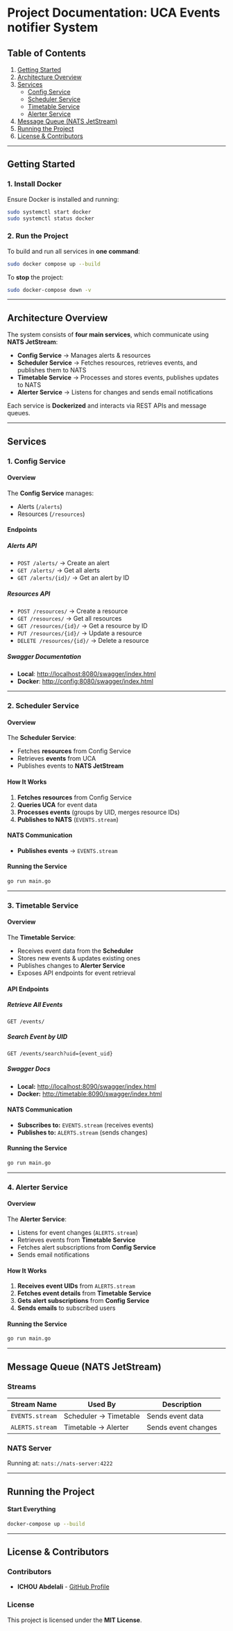# **Project Documentation: UCA Events notifier System**

## **Table of Contents**  
1. [Getting Started](#getting-started)  
2. [Architecture Overview](#architecture-overview)  
3. [Services](#services)  
   - [Config Service](#config-service)  
   - [Scheduler Service](#scheduler-service)  
   - [Timetable Service](#timetable-service)  
   - [Alerter Service](#alerter-service)  
4. [Message Queue (NATS JetStream)](#message-queue-nats-jetstream)  
5. [Running the Project](#running-the-project)  
6. [License & Contributors](#license--contributors)  

---

## **Getting Started**  

### **1. Install Docker**  
Ensure Docker is installed and running:  
```sh
sudo systemctl start docker
sudo systemctl status docker
```

### **2. Run the Project**  
To build and run all services in **one command**:  
```sh
sudo docker compose up --build
```
To **stop** the project:  
```sh
sudo docker-compose down -v
```

---

## **Architecture Overview**  
The system consists of **four main services**, which communicate using **NATS JetStream**:  

- **Config Service** → Manages alerts & resources  
- **Scheduler Service** → Fetches resources, retrieves events, and publishes them to NATS  
- **Timetable Service** → Processes and stores events, publishes updates to NATS  
- **Alerter Service** → Listens for changes and sends email notifications  

Each service is **Dockerized** and interacts via REST APIs and message queues.

---

## **Services**  

### **1. Config Service**  
#### **Overview**  
The **Config Service** manages:  
- Alerts (`/alerts`)  
- Resources (`/resources`)  

#### **Endpoints**  

##### **Alerts API**  
- `POST /alerts/` → Create an alert  
- `GET /alerts/` → Get all alerts  
- `GET /alerts/{id}/` → Get an alert by ID  

##### **Resources API**  
- `POST /resources/` → Create a resource  
- `GET /resources/` → Get all resources  
- `GET /resources/{id}/` → Get a resource by ID  
- `PUT /resources/{id}/` → Update a resource  
- `DELETE /resources/{id}/` → Delete a resource  

##### **Swagger Documentation**  
- **Local**: [http://localhost:8080/swagger/index.html](http://localhost:8080/swagger/index.html)  
- **Docker**: [http://config:8080/swagger/index.html](http://config:8080/swagger/index.html)  

---

### **2. Scheduler Service**  
#### **Overview**  
The **Scheduler Service**:  
- Fetches **resources** from Config Service  
- Retrieves **events** from UCA  
- Publishes events to **NATS JetStream**  

#### **How It Works**  
1. **Fetches resources** from Config Service  
2. **Queries UCA** for event data  
3. **Processes events** (groups by UID, merges resource IDs)  
4. **Publishes to NATS** (`EVENTS.stream`)  

#### **NATS Communication**  
- **Publishes events** → `EVENTS.stream`  

#### **Running the Service**  
```sh
go run main.go
```

---

### **3. Timetable Service**  
#### **Overview**  
The **Timetable Service**:  
- Receives event data from the **Scheduler**  
- Stores new events & updates existing ones  
- Publishes changes to **Alerter Service**  
- Exposes API endpoints for event retrieval  

#### **API Endpoints**  

##### **Retrieve All Events**  
```http
GET /events/
```

##### **Search Event by UID**  
```http
GET /events/search?uid={event_uid}
```

##### **Swagger Docs**  
- **Local:** [http://localhost:8090/swagger/index.html](http://localhost:8090/swagger/index.html)  
- **Docker:** [http://timetable:8090/swagger/index.html](http://timetable:8090/swagger/index.html)  

#### **NATS Communication**  
- **Subscribes to:** `EVENTS.stream` (receives events)  
- **Publishes to:** `ALERTS.stream` (sends changes)  

#### **Running the Service**  
```sh
go run main.go
```

---

### **4. Alerter Service**  
#### **Overview**  
The **Alerter Service**:  
- Listens for event changes (`ALERTS.stream`)  
- Retrieves events from **Timetable Service**  
- Fetches alert subscriptions from **Config Service**  
- Sends email notifications  

#### **How It Works**  
1. **Receives event UIDs** from `ALERTS.stream`  
2. **Fetches event details** from **Timetable Service**  
3. **Gets alert subscriptions** from **Config Service**  
4. **Sends emails** to subscribed users  

#### **Running the Service**  
```sh
go run main.go
```

---

## **Message Queue (NATS JetStream)**  
### **Streams**  
| Stream Name   | Used By  | Description |
|--------------|---------|-------------|
| `EVENTS.stream` | Scheduler → Timetable | Sends event data |
| `ALERTS.stream` | Timetable → Alerter | Sends event changes |

### **NATS Server**  
Running at: `nats://nats-server:4222`  
 
 
---


## **Running the Project**  

#### **Start Everything**  
```sh
docker-compose up --build
```

---

## **License & Contributors**  

### **Contributors**  
- **ICHOU Abdelali** - [GitHub Profile](https://github.com/abdelaliichou)  

### **License**  
This project is licensed under the **MIT License**.


